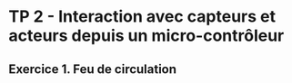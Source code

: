 # TP 2 - Interaction avec capteurs et acteurs depuis un micro-contrôleur

## Exercice 1. Feu de circulation
<!--stackedit_data:
eyJoaXN0b3J5IjpbLTY1NTU5Mjc4M119
-->